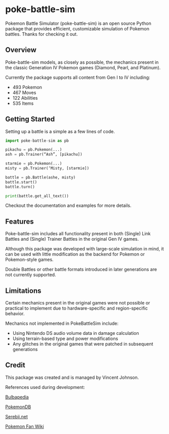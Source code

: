 # poke-battle-sim

Pokemon Battle Simulator (poke-battle-sim) is an open source Python package that provides efficient, customizable simulation of Pokemon battles. Thanks for checking it out.

## Overview

Poke-battle-sim models, as closely as possible, the mechanics present in the classic Generation IV Pokemon games (Diamond, Pearl, and Platinum). 

Currently the package supports all content from Gen I to IV including:

- 493 Pokemon
- 467 Moves
- 122 Abilities
- 535 Items

## Getting Started

Setting up a battle is a simple as a few lines of code.

```python
import poke-battle-sim as pb

pikachu = pb.Pokemon(...)
ash = pb.Trainer(“Ash”, [pikachu])

starmie = pb.Pokemon(...)
misty = pb.Trainer(‘Misty, [starmie])

battle = pb.Battle(ashe, misty)
battle.start()
battle.turn()

print(battle.get_all_text())
```

Checkout the documentation and examples for more details.

## Features

Poke-battle-sim includes all functionality present in both (Single) Link Battles and (Single) Trainer Battles in the original Gen IV games.

Although this package was developed with large-scale simulation in mind, it can be used with little modification as the backend for Pokemon or Pokemon-style games.

Double Battles or other battle formats introduced in later generations are not currently supported.

## Limitations

Certain mechanics present in the original games were not possible or practical to implement due to hardware-specific and region-specific behavior.

Mechanics not implemented in PokeBattleSim include:

- Using Nintendo DS audio volume data in damage calculation
- Using terrain-based type and power modifications
- Any glitches in the original games that were patched in subsequent generations

## Credit

This package was created and is managed by Vincent Johnson.

References used during development:

[Bulbapedia](https://bulbapedia.bulbagarden.net/wiki/Main_Page)

[PokemonDB](https://pokemondb.net/)

[Serebii.net](https://serebii.net/)

[Pokemon Fan Wiki](https://pokemon.fandom.com/wiki/Pok%C3%A9mon_Wiki)



